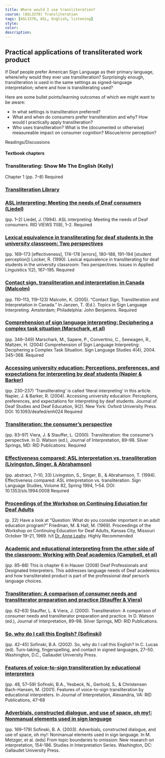 ```yaml
---
title: Where would I use transliteration?
course: (ASL3370) Transliteration
tags: [ASL3370, ASL, English, listening]
style: 
color: 
description: 
---
```


## Practical applications of transliterated work product

<p class="lead">If Deaf people prefer American Sign Language as their primary language, where/why would they ever use transliteration? Surprisingly enough, transliteration is used in the same settings as signed-language interpretation; where and how is transliterating used?</p>

Here are some bullet points/learning outcomes of which we might want to be aware:
* In what settings is transliteration preferred?
* What and when do consumers prefer transliteration and why? How would I practically apply transliteration?
* Who uses transliteration? What is the (documented or otherwise) measureable impact on consumer cognition? Miscue/error perception?

Readings/Discussions

#### Textbook chapters
### Transliterating: Show Me The English (Kelly)
Chapter 1 (pp. 7–8) <span class="badge badge-pill badge-danger">Required</span>

### [Transliteration Library](http://intrpr.github.io/3380/library)

### [ASL interpreting: Meeting the needs of Deaf consumers (Liedel)](http://) 
(pp. 1–2) Liedel, J. (1994). ASL interpreting: Meeting the needs of Deaf consumers. RID VIEWS 11(8), 1–2. <span class="badge badge-pill badge-danger">Required</span>

### [Lexical equivalence in transliterating for deaf students in the university classroom: Two perspectives](http://) 
(pp. 169–173 [effectiveness], 174–178 [errors], 180–188, 191–194 [student perception]) Locker, R. (1990). Lexical equivalence in transliterating for deaf students in the university classroom: Two perspectives. Issues in Applied Linguistics 1(2), 167–195. <span class="badge badge-pill badge-danger">Required</span>

### [Contact sign, transliteration and interpretation in Canada (Malcolm)](http://) 
(pp. 110–113, 119–123) Malcolm, K. (2005). “Contact Sign, Transliteration and Interpretation in Canada.” In Janzen, T. (Ed.). Topics in Sign Language Interpreting. Amsterdam; Philadelphia: John Benjamins. <span class="badge badge-pill badge-danger">Required</span>

### [Comprehension of sign language interpreting: Deciphering a complex task situation (Marschark, et al)](http://) 
(pp. 346–349) Marschark, M., Sapere, P., Convertino, C., Seewagen, R., Maltzen, H. (2004) Comprehension of Sign Language Interpreting: Deciphering a Complex Task Situation. Sign Language Studies 4(4), 2004. 345–368. <span class="badge badge-pill badge-danger">Required</span>

### [Accessing university education: Perceptions, preferences, and expectations for interpreting by deaf students (Napier & Barker)](http://) 
(pp. 230–237) ‘Transliterating’ is called ‘literal interpreting’ in this article. Napier, J. & Barker, R. (2004). Accessing university education: Perceptions, preferences, and expectations for interpreting by deaf students. Journal of Deaf Studies and Deaf Education, 9(2). New York: Oxford University Press. DOI: 10.1093/deafed/enh024 <span class="badge badge-pill badge-danger">Required</span>

### [Transliteration: the consumer’s perspective](http://) 
(pp. 83–97) Viera, J. & Stauffer, L. (2000). Transliteration: the consumer’s perspective. In D. Watson (ed.), Journal of Interpretation, 89–98. Silver Springs, MD: RID Publications. <span class="badge badge-pill badge-danger">Required</span>

### [Effectiveness compared: ASL interpretation vs. transliteration (Livingston, Singer, & Abrahamson)](http://) 
(pp. abstract, 7–10, 33) Livingston, S., Singer, B., & Abrahamson, T. (1994). Effectiveness compared: ASL interpretation vs. transliteration. Sign Language Studies, Volume 82, Spring 1994, 1–54. DOI: 10.1353/sls.1994.0008 <span class="badge badge-pill badge-danger">Required</span>

### [Proceedings of the Workshop on Continuing Education for Deaf Adults](http://) 
(p. 22) Have a look at “Question: What do you consider important in an adult education program?” Friedman, M. & Hall, M. (1969). Proceedings of the Workshop on Continuing Education for Deaf Adults, Kansas City, Missouri October 19–21, 1969. h/t [Dr. Anne Leahy](http://anneleahy.com/). <span class="badge badge-pill badge-success">Highly Recommended</span>

### [Academic and educational interpreting from the other side of the classroom: Working with Deaf academics (Campbell, et al)](http://)
(pp. 85–88) This is chapter 6 in Hauser (2008) Deaf Professionals and Designated Interpreters. This addresses language needs of Deaf academics and how transliterated product is part of the professional deaf person’s language choices.

### [Transliteration: A comparison of consumer needs and transliterator preparation and practice (Stauffer & Viera)](http://)
(pp. 62–63) Stauffer, L. & Viera, J. (2000). Transliteration: A comparison of consumer needs and transliterator preparation and practice. In D. Watson (ed.), Journal of Interpretation, 89–98. Silver Springs, MD: RID Publications.

### [So, why do I call this English? (Sofinski)](http://)
(pp. 42–45) Sofinski, B.A. (2002). So, why do I call this English? In C. Lucas (ed). Turn-taking, fingerspelling, and contact in signed languages, 27–50. Washington, D.C., Gallaudet University Press.

### [Features of voice-to-sign transliteration by educational interpreters](http://)
(pp. 48, 57–59) Sofinski, B.A., Yesbeck, N., Gerhold, S., & Christensen Bach-Hansen, M. (2001). Features of voice-to-sign transliteration by educational interpreters. In Journal of Interpretation, Alexandria, VA: RID Publications, 47–68

### [Adverbials, constructed dialogue, and use of space, oh my!: Nonmanual elements used in sign language](http://)
(pp. 169–179) Sofinski, B. A. (2003). Adverbials, constructed dialogue, and use of space, oh my!: Nonmanual elements used in sign language. In M. Metzger, et al. (eds) From topic boundaries to omission: New research on interpretation, 154–186. Studies in Interpretation Series. Washington, DC: Gallaudet University Press.
